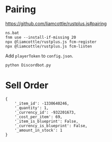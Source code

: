 # Pairing

https://github.com/liamcottle/rustplus.js#pairing

```
ns.bat
fnm use --install-if-missing 20
npx @liamcottle/rustplus.js fcm-register
npx @liamcottle/rustplus.js fcm-listen
```

Add `playerToken` to `config.json`.

```
python Discordbot.py
```

# Sell Order

```
{
    '_item_id': -1330640246,
    '_quantity': 1,
    '_currency_id': -932201673,
    '_cost_per_item': 69,
    '_item_is_blueprint': False,
    '_currency_is_blueprint': False,
    '_amount_in_stock': 1
}
 ```
